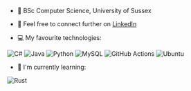 - 🌱 BSc Computer Science, University of Sussex
  
- 💬 Feel free to connect further on [LinkedIn](https://www.linkedin.com/in/lewis-rye/)
  
- 💻 My favourite technologies:
  
![C#](https://img.shields.io/badge/c%23-%23239120.svg?style=for-the-badge&logo=csharp&logoColor=white) 
![Java](https://img.shields.io/badge/java-%23ED8B00.svg?style=for-the-badge&logo=openjdk&logoColor=white)
![Python](https://img.shields.io/badge/python-3670A0?style=for-the-badge&logo=python&logoColor=ffdd54)
![MySQL](https://img.shields.io/badge/mysql-4479A1.svg?style=for-the-badge&logo=mysql&logoColor=white)
![GitHub Actions](https://img.shields.io/badge/github%20actions-%232671E5.svg?style=for-the-badge&logo=githubactions&logoColor=white)
![Ubuntu](https://img.shields.io/badge/Ubuntu-E95420?style=for-the-badge&logo=ubuntu&logoColor=white)

- 🧠 I'm currently learning:
  
![Rust](https://img.shields.io/badge/rust-%23000000.svg?style=for-the-badge&logo=rust&logoColor=white)
